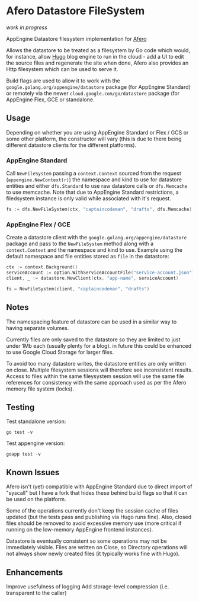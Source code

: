 # Afero Datastore FileSystem

_work in progress_

AppEngine Datastore filesystem implementation for [Afero](https://github.com/spf13/afero)

Allows the datastore to be treated as a filesystem by Go code which would, for instance, allow [Hugo](https://github.com/spf13/hugo) blog engine to run in the cloud - add a UI to edit the source files and regenerate the site when done, Afero also provides an Http filesystem which can be used to serve it.

Build flags are used to allow it to work with the `google.golang.org/appengine/datastore` package (for AppEngine Standard) or remotely via the newer `cloud.google.com/go/datastore` package (for AppEngine Flex, GCE or standalone.

## Usage

Depending on whether you are using AppEngine Standard or Flex / GCS or some other platform, the constructor will vary (this is due to there being different datastore clients for the different platforms).

### AppEngine Standard

Call `NewFileSystem` passing a `context.Context` sourced from the request (`appengine.NewContext(r)`) the namespace and kind to use for datastore entities and either `dfs.Standard` to use raw datastore calls or `dfs.Memcache` to use memcache. Note that due to AppEngine Standard restrictions, a filedsystem instance is only valid while associated with it's request.

```go
fs := dfs.NewFileSystem(ctx, "captaincodeman", "drafts", dfs.Memcache)
```

### AppEngine Flex / GCE

Create a datastore client with the `google.golang.org/appengine/datastore` package and pass to the `NewFileSystem` method along with a `context.Context` and the namespace and kind to use. Example using the default namespace and
file entities stored as `file` in the datastore:

```go
ctx := context.Background()
serviceAccount := option.WithServiceAccountFile("service-account.json")
client, _ := datastore.NewClient(ctx, "app-name", serviceAccount)

fs = NewFileSystem(client, "captaincodeman", "drafts")
```

## Notes

The namespacing feature of datastore can be used in a similar way to having separate volumes.

Currently files are only saved to the datastore so they are limited to just under 1Mb  each (usually plenty for a blog). in future this could be enhanced to use Google Cloud Storage for larger files.

To avoid too many datastore writes, the datastore entities are only written on close. Multiple filesystem sessions will therefore see inconsistent results. Access to files within the same fileysystem session will use the same file references for consistency with the same approach used as per the Afero memory file system (locks).

## Testing

Test standalone version:

    go test -v

Test appengine version:

    goapp test -v

## Known Issues

Afero isn't (yet) compatible with AppEngine Standard due to direct import of "syscall" but I have a fork that hides these behind build flags so that it can be used on the platform.

Some of the operations currently don't keep the session cache of files updated (but the tests pass and publishing via Hugo runs fine). Also, closed files should be removed to avoid excessive memory use (more critical if running on the low-memory AppEngine frontend instances).

Datastore is eventually consistent so some operations may not be immediately visible. Files are written on Close, so Directory operations will not always show newly created files (it typically works fine with Hugo).

## Enhancements

Improve usefulness of logging
Add storage-level compression (i.e. transparent to the caller)